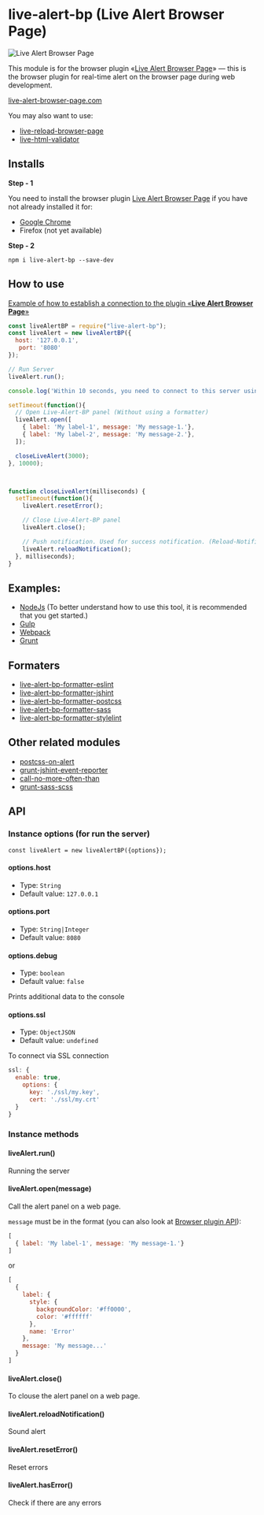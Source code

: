 # live-alert-bp (Live Alert Browser Page)

![Live Alert Browser Page](https://raw.githubusercontent.com/semiromid/live-alert-bp/master/images/on_128x128_v1.png)

This module is for the browser plugin «[Live Alert Browser Page](https://live-alert-browser-page.com/)» — this is the browser plugin for real-time alert on the browser page during web development.

[live-alert-browser-page.com](https://live-alert-browser-page.com/)

You may also want to use: 
* [live-reload-browser-page](https://live-reload-browser-page.com/)
* [live-html-validator](https://live-html-validator.com/)

## Installs

**Step - 1** 

You need to install the browser plugin [Live Alert Browser Page](https://live-alert-browser-page.com/) if you have not already installed it for:
  * [Google Chrome](#)
  * Firefox (not yet available)
  
**Step - 2**
```shell
npm i live-alert-bp --save-dev
```

##  How to use

[Example of how to establish a connection to the plugin «**Live Alert Browser Page**»](https://github.com/semiromid/live-alert-bp/tree/master/documentation/examples/%D1%81onnect_to_server)

```javascript
const liveAlertBP = require("live-alert-bp");
const liveAlert = new liveAlertBP({
  host: '127.0.0.1',
   port: '8080'
});

// Run Server
liveAlert.run();

console.log('Within 10 seconds, you need to connect to this server using the browser plugin «Live Alert Browser Page».');

setTimeout(function(){
  // Open Live-Alert-BP panel (Without using a formatter)  
  liveAlert.open([
    { label: 'My label-1', message: 'My message-1.'},
    { label: 'My label-2', message: 'My message-2.'},
  ]);

  closeLiveAlert(3000);      
}, 10000);



function closeLiveAlert(milliseconds) {
  setTimeout(function(){
    liveAlert.resetError();

    // Close Live-Alert-BP panel
    liveAlert.close();

    // Push notification. Used for success notification. (Reload-Notification must be enabled)
    liveAlert.reloadNotification();     
  }, milliseconds);
}
```

##  Examples:

* [NodeJs](https://github.com/semiromid/live-alert-bp/tree/master/documentation/nodejs) (To better understand how to use this tool, it is recommended that you get started.)
* [Gulp](https://github.com/semiromid/live-alert-bp/blob/master/documentation/examples/gulp/README.md)
* [Webpack](https://github.com/semiromid/live-alert-bp/blob/master/documentation/examples/webpack/README.md)
* [Grunt](https://github.com/semiromid/live-alert-bp/tree/master/documentation/examples/grunt)



## Formaters
* [live-alert-bp-formatter-eslint](https://github.com/semiromid/live-alert-bp-formatter-eslint)
* [live-alert-bp-formatter-jshint](https://github.com/semiromid/live-alert-bp-formatter-jshint)
* [live-alert-bp-formatter-postcss](https://github.com/semiromid/live-alert-bp-formatter-postcss)
* [live-alert-bp-formatter-sass](https://github.com/semiromid/live-alert-bp-formatter-sass)
* [live-alert-bp-formatter-stylelint](https://github.com/semiromid/live-alert-bp-formatter-stylelint)

## Other related modules

* [postcss-on-alert](https://github.com/semiromid/postcss-on-alert)
* [grunt-jshint-event-reporter](https://github.com/semiromid/grunt-jshint-event-reporter)
* [call-no-more-often-than](https://github.com/semiromid/call-no-more-often-than)
* [grunt-sass-scss](https://github.com/semiromid/grunt-sass)


##  API

### Instance options (for run the server)

`const liveAlert = new liveAlertBP({options});`

#### options.host
* Type: `String`
* Default value: `127.0.0.1`

#### options.port
* Type: `String|Integer`
* Default value: `8080`

#### options.debug
* Type: `boolean`
* Default value: `false`

Prints additional data to the console

#### options.ssl
* Type: `ObjectJSON`
* Default value: `undefined`

To connect via SSL connection

```js
ssl: { 
  enable: true,
    options: { 
      key: './ssl/my.key',
      cert: './ssl/my.crt'  
  }               
}
```

### Instance methods

#### liveAlert.run()
Running the server

#### liveAlert.open(message)
Call the alert panel on a web page. 

`message` must be in the format (you can also look at [Browser plugin API](https://live-alert-browser-page.com/documentation)):

```js
[
  { label: 'My label-1', message: 'My message-1.'}
]
```

or

```js
[
  {
    label: {
      style: { 
        backgroundColor: '#ff0000', 
        color: '#ffffff' 
      }, 
      name: 'Error'             
    },
    message: 'My message...'
  }
]
```

#### liveAlert.close()
To clouse the alert panel on a web page.

#### liveAlert.reloadNotification()
Sound alert

#### liveAlert.resetError()
Reset errors

#### liveAlert.hasError()
Check if there are any errors
